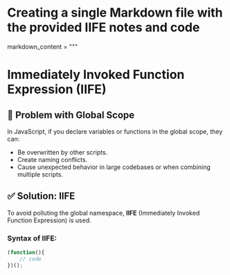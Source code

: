 # Creating a single Markdown file with the provided IIFE notes and code
markdown_content = """
# Immediately Invoked Function Expression (IIFE)

## 🔧 Problem with Global Scope
In JavaScript, if you declare variables or functions in the global scope, they can:
- Be overwritten by other scripts.
- Create naming conflicts.
- Cause unexpected behavior in large codebases or when combining multiple scripts.

## ✅ Solution: IIFE
To avoid polluting the global namespace, **IIFE** (Immediately Invoked Function Expression) is used.

### Syntax of IIFE:
```javascript
(function(){
    // code
})();
